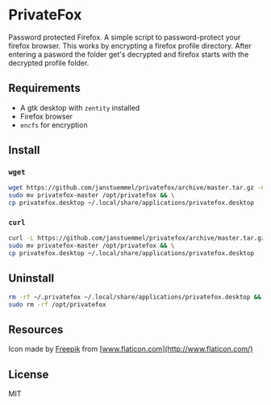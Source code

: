 # PrivateFox

Password protected Firefox. A simple script to password-protect your firefox browser. This works by encrypting a firefox profile directory. After entering a pasword the folder get's decrypted and firefox starts with the decrypted profile folder.

## Requirements

* A gtk desktop with `zentity` installed
* Firefox browser
* `encfs` for encryption

## Install

### `wget`

```sh
wget https://github.com/janstuemmel/privatefox/archive/master.tar.gz -O - | tar zxf - && \
sudo mv privatefox-master /opt/privatefox && \
cp privatefox.desktop ~/.local/share/applications/privatefox.desktop
```

### `curl`

```sh
curl -L https://github.com/janstuemmel/privatefox/archive/master.tar.gz | tar zxf - && \
sudo mv privatefox-master /opt/privatefox && \
cp privatefox.desktop ~/.local/share/applications/privatefox.desktop
```

## Uninstall

```sh
rm -rf ~/.privatefox ~/.local/share/applications/privatefox.desktop && \
sudo rm -rf /opt/privatefox 
```

## Resources

Icon made by [Freepik](https://www.flaticon.com/authors/freepik) from [www.flaticon.com](http://www.flaticon.com/)

## License 

MIT
